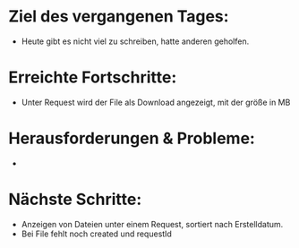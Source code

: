 # Ziel des vergangenen Tages:
- Heute gibt es nicht viel zu schreiben, hatte anderen geholfen.

# Erreichte Fortschritte:
- Unter Request wird der File als Download angezeigt, mit der größe in MB

# Herausforderungen & Probleme:
- 

# Nächste Schritte:
- Anzeigen von Dateien unter einem Request, sortiert nach Erstelldatum.
- Bei File fehlt noch created und requestId